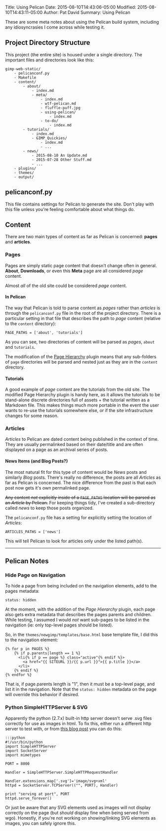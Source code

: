 Title: Using Pelican
Date: 2015-08-10T14:43:06-05:00
Modified: 2015-08-10T14:43:11-05:00
Author: Pat David
Summary: Using Pelican

These are some meta notes about using the Pelican build system, including any idiosyncrasies I come across while testing it.

## Project Directory Structure

This project (the entire site) is housed under a single directory.
The important files and directories look like this:

```
gimp-web-static/
    - pelicanconf.py
    - Makefile
    - content/
        - about/
            - index.md
            - meta/
                - index.md
                - wtf-pelican.md
                - fluffle-puff.jpg
                - using-pelican/
                    - index.md
                - to-do/
                    - index.md
        - tutorials/
            - index.md
            - GIMP_Quickies/
                - index.md
                - ...
        - news/
            - 2015-08-10 An Update.md
            - 2015-07-28 Other Stuff.md
            - ...
    - plugins/
    - themes/
    - output/
```


## pelicanconf.py

This file contains settings for Pelican to generate the site.
Don't play with this file unless you're feeling comfortable about what things do.


## Content

There are two main types of content as far as Pelican is concerned: **pages** and **articles**.


### Pages

Pages are simply static page content that doesn't change often in general.
**About**, **Downloads**, or even this **Meta** page are all considered *page* content.

Almost *all* of the old site could be considered *page* content.


#### In Pelican

The way that Pelican is told to parse content as *pages* rather than *articles* is through the `pelicanconf.py` file in the root of the project directory.
There is a particular setting in that file that describes the path to *page* content (relative to the `content` directory):

`PAGE_PATHS = ['about', 'tutorials']`

As you can see, two directories of content will be parsed as *pages*, `about` and `tutorials`.

The modification of the [Page Hierarchy]({filename}../wtf-pelican.md) plugin means that any sub-folders of `page` directories will be parsed and nested just as they are in the `content` directory.


#### Tutorials

A good example of *page* content are the tutorials from the old site.
The modified Page Hierarchy plugin is handy here, as it allows the tutorials to be stand-alone discrete directories full of assets + the tutorial written as a Markdown file.
This makes things much more portable in the event the user wants to re-use the tutorials somewhere else, or if the site infrastructure changes for some reason.



### Articles

*Articles* to Pelican are dated content being published in the context of time.
They are usually permalinked based on their date/title and are often displayed on a page as an archival series of posts.


#### News Items (and Blog Posts?)

The most natural fit for this type of content would be *News* posts and similarly *Blog* posts.
There's really no difference, the posts are all *Articles* as far as Pelican is concerned.
The nice difference from the past is that each post now gets it's own permalinked page.

<del>Any content *not* explicitly inside of a `PAGE_PATHS` location will be parsed as an *Article* by Pelican.</del>
For keeping things tidy, I've created a sub-directory called *news* to keep those posts organized.

The `pelicanconf.py` file has a setting for explicitly setting the location of *Articles*:

    ARTICLES_PATHS = ['news']

This will tell Pelican to look for articles only under the listed path(s).

---
## Pelican Notes

### Hide Page on Navigation

To hide a page from being included on the navigation elements, add to the pages metadata:

`status: hidden`

At the moment, with the addition of the *Page Hierarchy* plugin, each page also gets extra metadata
that describes the pages parents and children.
While testing, I assumed I would *not* want sub-pages to be listed in the navigation (ie: only top-level pages should be listed).

So, in the `themes/newgimp/templates/base.html` base template file, I did this to the navigation element:

    {% for p in PAGES %}
        {% if p.parents|length == 1 %}
          <li{% if p == page %} class="active"{% endif %}>
            <a href="{{ SITEURL }}/{{ p.url }}">{{ p.title }}</a>
          </li>
        {% endif %}
    {% endfor %}

That is, if page.parents length is "1", then it must be a top-level page, and list it in the navigation.
Note that the `status: hidden` metadata on the page will override this behavior if desired.


### Python SimpleHTTPServer & SVG

Apparently the python (2.7.x) built-in http server doesn't serve .svg files correctly for use as images in html.
To fix this, either run a different http server to test with, or from [this blog post](http://gotmetoo.blogspot.com/2013/07/python-simple-http-server-with-svg.html) you can do this:

    :::python
    #!/usr/bin/python 
    import SimpleHTTPServer
    import SocketServer
    import mimetypes
    
    PORT = 8000
    
    Handler = SimpleHTTPServer.SimpleHTTPRequestHandler
    
    Handler.extensions_map['.svg']='image/svg+xml'
    httpd = SocketServer.TCPServer(("", PORT), Handler)
    
    print "serving at port", PORT
    httpd.serve_forever()

Or just be aware that any SVG elements used as images will not display correctly on the page (but *should* display fine when being served from wgo).
Honestly, if you're not working on showing/linking SVG elements as images, you can safely ignore this.
